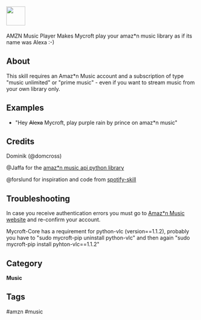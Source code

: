 # <img src='https://raw.githack.com/FortAwesome/Font-Awesome/master/svgs/solid/headphones.svg' card_color='#E09404' width='50' height='50' style='vertical-align:bottom'/>
 AMZN Music Player
Makes Mycroft play your amaz*n music library as if its name was Alexa :-)

## About
This skill requires an Amaz*n Music account and a subscription of type "music unlimited" or "prime music" - even if you want to stream music from your own library only.

## Examples
* "Hey ~~Alexa~~ Mycroft, play purple rain by prince on amaz*n music"

## Credits
Dominik (@domcross)

@Jaffa for the [amaz*n music api python library](https://github.com/Jaffa/amazon-music)

@forslund for inspiration and code from [spotify-skill](https://github.com/forslund/spotify-skill/)

## Troubleshooting
In case you receive authentication errors you must go to [Amaz*n Music website](https://music.amazon.com/) and re-confirm your account.

Mycroft-Core has a requirement for python-vlc (version==1.1.2), probably you have to "sudo mycroft-pip uninstall python-vlc" and then again "sudo mycroft-pip install pyhton-vlc==1.1.2"

## Category
**Music**

## Tags
#amzn
#music
